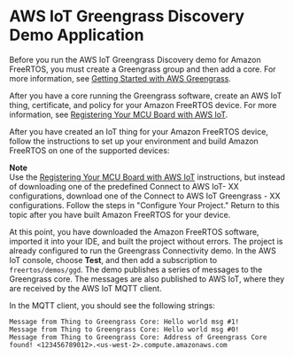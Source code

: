 # AWS IoT Greengrass Discovery Demo Application<a name="gg-demo"></a>

Before you run the AWS IoT Greengrass Discovery demo for Amazon FreeRTOS, you must create a Greengrass group and then add a core\. For more information, see [Getting Started with AWS Greengrass](http://docs.aws.amazon.com/greengrass/latest/developerguide/gg-gs.html)\.

After you have a core running the Greengrass software, create an AWS IoT thing, certificate, and policy for your Amazon FreeRTOS device\. For more information, see [Registering Your MCU Board with AWS IoT](get-started-freertos-thing.md)\.

After you have created an IoT thing for your Amazon FreeRTOS device, follow the instructions to set up your environment and build Amazon FreeRTOS on one of the supported devices:

**Note**  
Use the [Registering Your MCU Board with AWS IoT](get-started-freertos-thing.md) instructions, but instead of downloading one of the predefined Connect to AWS IoT\- XX configurations, download one of the Connect to AWS IoT Greengrass \- XX configurations\. Follow the steps in "Configure Your Project\." Return to this topic after you have built Amazon FreeRTOS for your device\.

At this point, you have downloaded the Amazon FreeRTOS software, imported it into your IDE, and built the project without errors\. The project is already configured to run the Greengrass Connectivity demo\. In the AWS IoT console, choose **Test**, and then add a subscription to `freertos/demos/ggd`\. The demo publishes a series of messages to the Greengrass core\. The messages are also published to AWS IoT, where they are received by the AWS IoT MQTT client\.

In the MQTT client, you should see the following strings:

```
Message from Thing to Greengrass Core: Hello world msg #1!
Message from Thing to Greengrass Core: Hello world msg #0!
Message from Thing to Greengrass Core: Address of Greengrass Core found! <123456789012>.<us-west-2>.compute.amazonaws.com
```